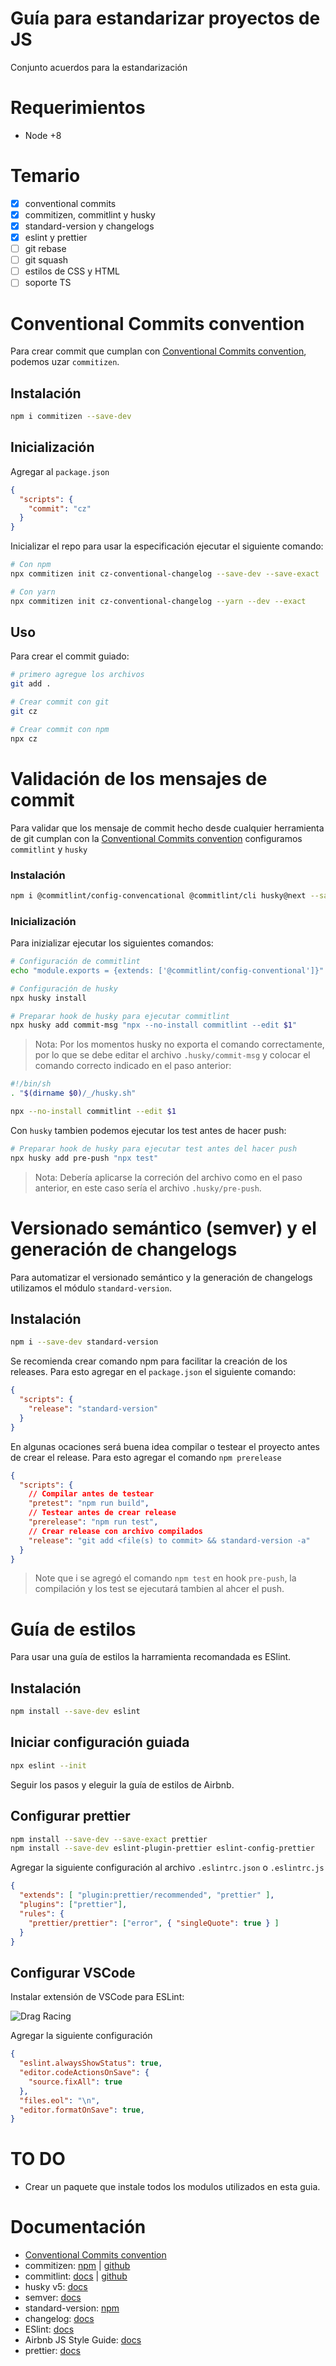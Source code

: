 # Guía para estandarizar proyectos de JS

Conjunto acuerdos para la estandarización

# Requerimientos

- Node +8

# Temario

- [x] conventional commits
- [x] commitizen, commitlint y husky
- [x] standard-version y changelogs
- [x] eslint y prettier
- [ ] git rebase
- [ ] git squash
- [ ] estilos de CSS y HTML
- [ ] soporte TS

# Conventional Commits convention

Para crear commit que cumplan con [Conventional Commits convention](https://www.conventionalcommits.org/en/v1.0.0/), podemos uzar `commitizen`.

## Instalación

```bash
npm i commitizen --save-dev
```

## Inicialización

Agregar al `package.json`

```json
{
  "scripts": {
    "commit": "cz"
  }
}
```

Inicializar el repo para usar la especificación ejecutar el siguiente comando:

```bash
# Con npm
npx commitizen init cz-conventional-changelog --save-dev --save-exact

# Con yarn
npx commitizen init cz-conventional-changelog --yarn --dev --exact
```

## Uso

Para crear el commit guiado:

```bash
# primero agregue los archivos
git add .

# Crear commit con git
git cz

# Crear commit con npm
npx cz
```

# Validación de los mensajes de commit

Para validar que los mensaje de commit hecho desde cualquier herramienta de git cumplan con la [Conventional Commits convention](https://www.conventionalcommits.org/en/v1.0.0/) configuramos `commitlint` y `husky`

### Instalación

```bash
npm i @commitlint/config-convencational @commitlint/cli husky@next --save-dev
```

### Inicialización

Para inizializar ejecutar los siguientes comandos:

```bash
# Configuración de commitlint
echo "module.exports = {extends: ['@commitlint/config-conventional']}" > commitlint.config.js

# Configuración de husky
npx husky install

# Preparar hook de husky para ejecutar commitlint
npx husky add commit-msg "npx --no-install commitlint --edit $1"
```

> Nota: Por los momentos husky no exporta el comando correctamente, por lo que se debe editar el archivo `.husky/commit-msg` y colocar el comando correcto indicado en el paso anterior:

```bash
#!/bin/sh
. "$(dirname $0)/_/husky.sh"

npx --no-install commitlint --edit $1
```

Con `husky` tambien podemos ejecutar los test antes de hacer push:

```bash
# Preparar hook de husky para ejecutar test antes del hacer push
npx husky add pre-push "npx test"
```

> Nota: Debería aplicarse la correción del archivo como en el paso anterior, en este caso sería el archivo `.husky/pre-push`.

# Versionado semántico (semver) y el generación de changelogs

Para automatizar el versionado semántico y la generación de changelogs utilizamos el módulo `standard-version`.

## Instalación

```bash
npm i --save-dev standard-version
```

Se recomienda crear comando npm para facilitar la creación de los releases. Para esto agregar en el `package.json` el siguiente comando:

```json
{
  "scripts": {
    "release": "standard-version"
  }
}
```

En algunas ocaciones será buena idea compilar o testear el proyecto antes de crear el release. Para esto agregar el comando `npm prerelease`

```json
{
  "scripts": {
    // Compilar antes de testear
    "pretest": "npm run build",
    // Testear antes de crear release
    "prerelease": "npm run test",
    // Crear release con archivo compilados
    "release": "git add <file(s) to commit> && standard-version -a"
  }
}
```

> Note que i se agregó el comando `npm test` en hook `pre-push`, la compilación y los test se ejecutará tambien al ahcer el push.

# Guía de estilos

Para usar una guía de estilos la harramienta recomandada es ESlint.

## Instalación

```bash
npm install --save-dev eslint
```

## Iniciar configuración guiada

```bash
npx eslint --init
```

Seguir los pasos y eleguir la guía de estilos de Airbnb.

## Configurar prettier
```bash
npm install --save-dev --save-exact prettier
npm install --save-dev eslint-plugin-prettier eslint-config-prettier
```

Agregar la siguiente configuración al archivo `.eslintrc.json` o `.eslintrc.js`
```json
{
  "extends": [ "plugin:prettier/recommended", "prettier" ],
  "plugins": ["prettier"],
  "rules": {
    "prettier/prettier": ["error", { "singleQuote": true } ]
  }
}
```

## Configurar VSCode
Instalar extensión de VSCode para ESLint:

![Drag Racing](https://imgs.developpaper.com/imgs/1294970808-b39564d829bf29f2_articlex.png)

Agregar la siguiente configuración
```json
{
  "eslint.alwaysShowStatus": true,
  "editor.codeActionsOnSave": {
    "source.fixAll": true
  },
  "files.eol": "\n",
  "editor.formatOnSave": true,
}
```

# TO DO
- Crear un paquete que instale todos los modulos utilizados en esta guia.

# Documentación

- [Conventional Commits convention](https://www.conventionalcommits.org/en/v1.0.0/)
- commitizen: [npm](https://www.npmjs.com/package/commitizen) | [github](https://github.com/commitizen/cz-cli)
- commitlint: [docs](https://commitlint.js.org/) | [github](https://github.com/conventional-changelog/commitlint)
- husky v5: [docs](https://typicode.github.io/husky)
- semver: [docs](https://semver.org/)
- standard-version: [npm](https://www.npmjs.com/package/standard-version)
- changelog: [docs](https://keepachangelog.com/en/1.0.0/)
- ESlint: [docs](https://eslint.org/)
- Airbnb JS Style Guide: [docs](https://github.com/airbnb/javascript)
- prettier: [docs](https://prettier.io/)
